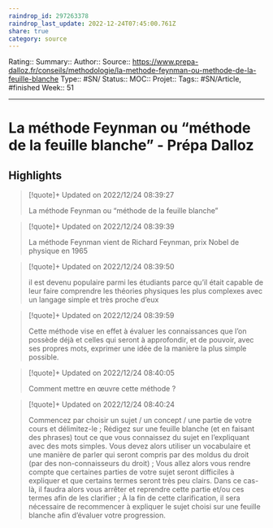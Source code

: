 ```yaml
---
raindrop_id: 297263378
raindrop_last_update: 2022-12-24T07:45:00.761Z
share: true
category: source
---
```


Rating::
Summary:: 
Author::
Source:: https://www.prepa-dalloz.fr/conseils/methodologie/la-methode-feynman-ou-methode-de-la-feuille-blanche
Type:: #SN/
Status:: 
MOC::
Projet:: 
Tags:: #SN/Article, #finished
Week:: 51

***
# La méthode Feynman ou “méthode de la feuille blanche” - Prépa Dalloz



## Highlights


> [!quote]+ Updated on 2022/12/24 08:39:27
>
> La méthode Feynman ou “méthode de la feuille blanche”

> [!quote]+ Updated on 2022/12/24 08:39:39
>
> La méthode Feynman vient de Richard Feynman, prix Nobel de physique en 1965

> [!quote]+ Updated on 2022/12/24 08:39:50
>
> il est devenu populaire parmi les étudiants parce qu’il était capable de leur faire comprendre les théories physiques les plus complexes avec un langage simple et très proche d’eux

> [!quote]+ Updated on 2022/12/24 08:39:59
>
> Cette méthode vise en effet à évaluer les connaissances que l’on possède déjà et celles qui seront à approfondir, et de pouvoir, avec ses propres mots, exprimer une idée de la manière la plus simple possible.

> [!quote]+ Updated on 2022/12/24 08:40:05
>
> Comment mettre en œuvre cette méthode ?

> [!quote]+ Updated on 2022/12/24 08:40:24
>
> Commencez par choisir un sujet / un concept / une partie de votre cours et délimitez-le ;
>Rédigez sur une feuille blanche (et en faisant des phrases) tout ce que vous connaissez du sujet en l’expliquant avec des mots simples. Vous devez alors utiliser un vocabulaire et une manière de parler qui seront compris par des moldus du droit (par des non-connaisseurs du droit) ;
>Vous allez alors vous rendre compte que certaines parties de votre sujet seront difficiles à expliquer et que certains termes seront très peu clairs. Dans ce cas-là, il faudra alors vous arrêter et reprendre cette partie et/ou ces termes afin de les clarifier ;
>À la fin de cette clarification, il sera nécessaire de recommencer à expliquer le sujet choisi sur une feuille blanche afin d’évaluer votre progression.
